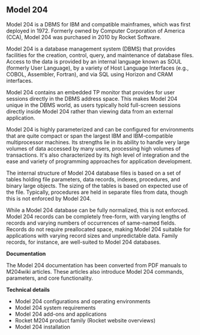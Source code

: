 ## Model 204

Model 204 is a DBMS for IBM and compatible mainframes, which was first deployed in 1972.  Formerly owned by Computer Corporation of America (CCA), Model 204 was purchased in 2010 by Rocket Software.

Model 204 is a database management system (DBMS) that provides facilities for the creation, control, query, and maintenance of database files.  Access to the data is provided by an internal language known as SOUL (formerly User Language), by a variety of Host Language Interfaces (e.g., COBOL, Assembler, Fortran), and via SQL using Horizon and CRAM interfaces.

Model 204 contains an embedded TP monitor that provides for user sessions directly in the DBMS address space.  This makes Model 204 unique in the DBMS world, as users typically hold full-screen sessions directly inside Model 204 rather than viewing data from an external application.

Model 204 is highly parameterized and can be configured for environments that are quite compact or span the largest IBM and IBM-compatible multiprocessor machines.  Its strengths lie in its ability to handle very large volumes of data accessed by many users, processing high volumes of transactions.  It's also characterized by its high level of integration and the ease and variety of programming approaches for application development.

The internal structure of Model 204 database files is based on a set of tables holding file parameters, data records, indexes, procedures, and binary large objects.  The sizing of the tables is based on expected use of the file.  Typically, procedures are held in separate files from data, though this is not enforced by Model 204.

While a Model 204 database can be fully normalized, this is not enforced.  Model 204 records can be completely free-form, with varying lengths of records and varying numbers of occurrences of same-named fields.  Records do not require preallocated space, making Model 204 suitable for applications with varying record sizes and unpredictable data.  Family records, for instance, are well-suited to Model 204 databases.

**Documentation**

The Model 204 documentation has been converted from PDF manuals to M204wiki articles.  These articles also introduce Model 204 commands, parameters, and core functionality.

**Technical details**

* Model 204 configurations and operating environments
* Model 204 system requirements
* Model 204 add-ons and applications
* Rocket M204 product family (Rocket website overviews)
* Model 204 installation
